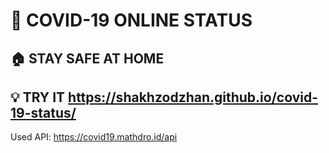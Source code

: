 
# 🦠 COVID-19 ONLINE STATUS

## 🏠 STAY SAFE AT HOME

## 💡 TRY IT  https://shakhzodzhan.github.io/covid-19-status/

Used API: https://covid19.mathdro.id/api
